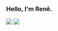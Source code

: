 <h3>Hello, I'm Renê.</h3>

![](https://github-readme-stats.vercel.app/api?username=xmartinsbr&theme=dark&hide_border=true&include_all_commits=false&count_private=true) ![](https://github-readme-streak-stats.herokuapp.com/?user=xmartinsbr&theme=dark&hide_border=true)<br/>
